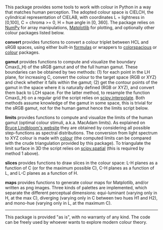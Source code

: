 This package provides some tools to work with colour in Python in a way that matches human perception. The adopted colour space is CIELCH, the cylindrical representation of CIELAB, with coordinates L = lightness in [0,100], C = chroma >= 0, H = hue angle in [0, 360].
The package relies on [NumPy](https://numpy.org) for array manipulations, [Matplotlib](https://matplotlib.org) for plotting, and optionally other colour packages listed below.

**convert** provides functions to convert a colour triplet between HCL and sRGB spaces, using either built-in [formulas](http://www.easyrgb.com/en/math.php) or wrappers to [colorspacious](https://pypi.python.org/pypi/colorspacious/) or [colour](http://colour-science.org) packages.

**gamut** provides functions to compute and visualize the boundary Cmax(L,H) of the sRGB gamut and of the full human gamut. These boundaries can be obtained by two methods: (1) for each point in the LH plane, for increasing C, convert the colour to the target space (RGB or XYZ) and check whether it falls within the gamut; (2) get the contour points of the gamut in the space where it is naturally defined (RGB or XYZ), and convert them back to LCH space. For the latter method, to resample the function Cmax(L,H) on a regular grid the script relies on [scipy.interpolate](https://docs.scipy.org/doc/scipy/reference/interpolate.html). Both methods assume knowledge of the gamut in some space, this is trivial for the sRGB gamut, not for the human gamut hence the limits script below.

**limits** provides functions to compute and visualize the limits of the human gamut (optimal colour stimuli, a.k.a. MacAdam limits). As explained on [Bruce Lindbloom's website](http://www.brucelindbloom.com/index.html?LabGamutDisplayHelp.html) they are obtained by considering all possible step-functions as spectral distributions. The conversion from light spectrum to XYZ colour is made with [colour](http://colour-science.org) (the computed limits can be compared with the crude triangulation provided by this package).
To triangulate the limit surface in 3D the script relies on [scipy.spatial](https://docs.scipy.org/doc/scipy/reference/spatial.html) (this is required by method 1 above).

**slices** provides functions to draw slices in the colour space: L-H planes as a function of C (or for the maximum possible C), C-H planes as a function of L, and L-C planes as a function of H.

**maps** provides functions to generate colour maps for Matplotlib, and/or written as png images. Three kinds of palettes are implemented, which separate the different perceptual dimensions: equi-luminant (varying only in H, at the max C), diverging (varying only in C between two hues H1 and H2), and mono-hue (varying only in L, at the maximum C).

---
This package is provided "as is", with no warranty of any kind.
The code can be freely used by whoever wants to explore modern colour theory.
